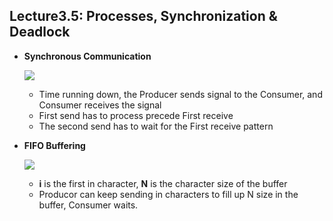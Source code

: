 Lecture3.5: Processes, Synchronization & Deadlock
---------------------------

* **Synchronous Communication**

  ![](http://s21.postimg.org/mpqp6fvpz/image.png)

  * Time running down, the Producer sends signal to the Consumer, and Consumer receives the signal
  * First send has to process precede First receive
  * The second send has to wait for the First receive pattern

* **FIFO Buffering**

  ![](http://s17.postimg.org/ysk9magn3/image.png)
  

  * **i** is the first in character, **N** is the character size of the buffer
  * Producor can keep sending in characters to fill up N size in the buffer, Consumer waits.
  

